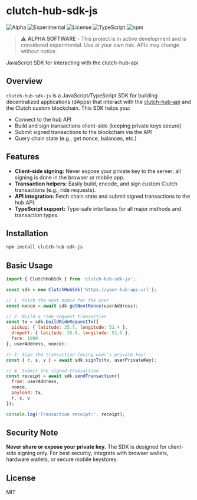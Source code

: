 # clutch-hub-sdk-js

![Alpha](https://img.shields.io/badge/status-alpha-orange.svg)
![Experimental](https://img.shields.io/badge/stage-experimental-red.svg)
![License](https://img.shields.io/badge/license-MIT-blue.svg)
![TypeScript](https://img.shields.io/badge/TypeScript-007ACC?style=flat&logo=typescript&logoColor=white)
![npm](https://img.shields.io/badge/npm-CB3837?style=flat&logo=npm&logoColor=white)

> ⚠️ **ALPHA SOFTWARE** - This project is in active development and is considered experimental. Use at your own risk. APIs may change without notice.

JavaScript SDK for interacting with the clutch-hub-api

## Overview

`clutch-hub-sdk-js` is a JavaScript/TypeScript SDK for building decentralized applications (dApps) that interact with the [clutch-hub-api](https://github.com/your-org/clutch-hub-api) and the Clutch custom blockchain. This SDK helps you:
- Connect to the hub API
- Build and sign transactions client-side (keeping private keys secure)
- Submit signed transactions to the blockchain via the API
- Query chain state (e.g., get nonce, balances, etc.)

## Features
- **Client-side signing:** Never expose your private key to the server; all signing is done in the browser or mobile app.
- **Transaction helpers:** Easily build, encode, and sign custom Clutch transactions (e.g., ride requests).
- **API integration:** Fetch chain state and submit signed transactions to the hub API.
- **TypeScript support:** Type-safe interfaces for all major methods and transaction types.

## Installation
```bash
npm install clutch-hub-sdk-js
```

## Basic Usage
```js
import { ClutchHubSdk } from 'clutch-hub-sdk-js';

const sdk = new ClutchHubSdk('https://your-hub-api-url');

// 1. Fetch the next nonce for the user
const nonce = await sdk.getNextNonce(userAddress);

// 2. Build a ride request transaction
const tx = sdk.buildRideRequestTx({
  pickup: { latitude: 35.7, longitude: 51.4 },
  dropoff: { latitude: 35.8, longitude: 51.5 },
  fare: 1000
}, userAddress, nonce);

// 3. Sign the transaction (using user's private key)
const { r, s, v } = await sdk.signTx(tx, userPrivateKey);

// 4. Submit the signed transaction
const receipt = await sdk.sendTransaction({
  from: userAddress,
  nonce,
  payload: tx,
  r, s, v
});

console.log('Transaction receipt:', receipt);
```

## Security Note
**Never share or expose your private key.** The SDK is designed for client-side signing only. For best security, integrate with browser wallets, hardware wallets, or secure mobile keystores.

## License
MIT
